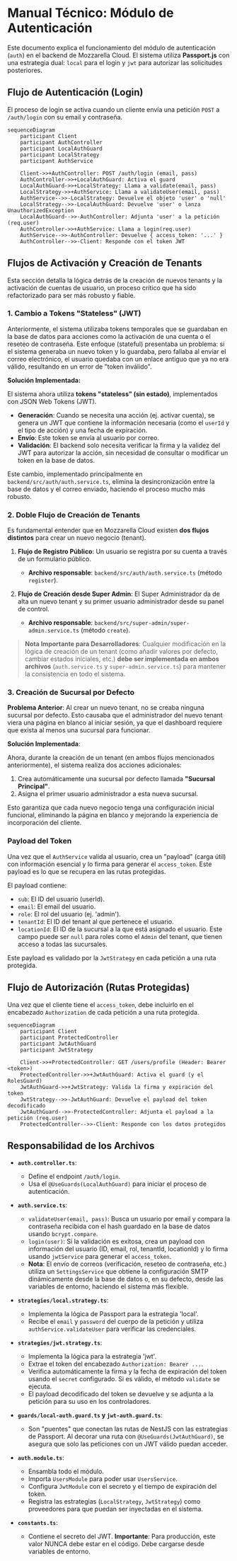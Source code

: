 # Manual Técnico: Módulo de Autenticación

Este documento explica el funcionamiento del módulo de autenticación (`auth`) en el backend de Mozzarella Cloud. El sistema utiliza **Passport.js** con una estrategia dual: `local` para el login y `jwt` para autorizar las solicitudes posteriores.

## Flujo de Autenticación (Login)

El proceso de login se activa cuando un cliente envía una petición `POST` a `/auth/login` con su email y contraseña.

```mermaid
sequenceDiagram
    participant Client
    participant AuthController
    participant LocalAuthGuard
    participant LocalStrategy
    participant AuthService

    Client->>+AuthController: POST /auth/login (email, pass)
    AuthController->>+LocalAuthGuard: Activa el guard
    LocalAuthGuard->>+LocalStrategy: Llama a validate(email, pass)
    LocalStrategy->>+AuthService: Llama a validateUser(email, pass)
    AuthService-->>-LocalStrategy: Devuelve el objeto 'user' o 'null'
    LocalStrategy-->>-LocalAuthGuard: Devuelve 'user' o lanza UnauthorizedException
    LocalAuthGuard-->>-AuthController: Adjunta 'user' a la petición (req.user)
    AuthController->>+AuthService: Llama a login(req.user)
    AuthService-->>-AuthController: Devuelve { access_token: '...' }
    AuthController-->>-Client: Responde con el token JWT
```

## Flujos de Activación y Creación de Tenants

Esta sección detalla la lógica detrás de la creación de nuevos tenants y la activación de cuentas de usuario, un proceso crítico que ha sido refactorizado para ser más robusto y fiable.

### 1. Cambio a Tokens "Stateless" (JWT)

Anteriormente, el sistema utilizaba tokens temporales que se guardaban en la base de datos para acciones como la activación de una cuenta o el reseteo de contraseña. Este enfoque (stateful) presentaba un problema: si el sistema generaba un nuevo token y lo guardaba, pero fallaba al enviar el correo electrónico, el usuario quedaba con un enlace antiguo que ya no era válido, resultando en un error de "token inválido".

**Solución Implementada:**

El sistema ahora utiliza **tokens "stateless" (sin estado)**, implementados con JSON Web Tokens (JWT).

-   **Generación**: Cuando se necesita una acción (ej. activar cuenta), se genera un JWT que contiene la información necesaria (como el `userId` y el tipo de acción) y una fecha de expiración.
-   **Envío**: Este token se envía al usuario por correo.
-   **Validación**: El backend solo necesita verificar la firma y la validez del JWT para autorizar la acción, sin necesidad de consultar o modificar un token en la base de datos.

Este cambio, implementado principalmente en `backend/src/auth/auth.service.ts`, elimina la desincronización entre la base de datos y el correo enviado, haciendo el proceso mucho más robusto.

### 2. Doble Flujo de Creación de Tenants

Es fundamental entender que en Mozzarella Cloud existen **dos flujos distintos** para crear un nuevo negocio (tenant).

1.  **Flujo de Registro Público**: Un usuario se registra por su cuenta a través de un formulario público.
    -   **Archivo responsable**: `backend/src/auth/auth.service.ts` (método `register`).

2.  **Flujo de Creación desde Super Admin**: El Super Administrador da de alta un nuevo tenant y su primer usuario administrador desde su panel de control.
    -   **Archivo responsable**: `backend/src/super-admin/super-admin.service.ts` (método `create`).

> **Nota Importante para Desarrolladores**: Cualquier modificación en la lógica de creación de un tenant (como añadir valores por defecto, cambiar estados iniciales, etc.) **debe ser implementada en ambos archivos** (`auth.service.ts` y `super-admin.service.ts`) para mantener la consistencia en todo el sistema.

### 3. Creación de Sucursal por Defecto

**Problema Anterior**: Al crear un nuevo tenant, no se creaba ninguna sucursal por defecto. Esto causaba que el administrador del nuevo tenant viera una página en blanco al iniciar sesión, ya que el dashboard requiere que exista al menos una sucursal para funcionar.

**Solución Implementada**:

Ahora, durante la creación de un tenant (en ambos flujos mencionados anteriormente), el sistema realiza dos acciones adicionales:
1.  Crea automáticamente una sucursal por defecto llamada **"Sucursal Principal"**.
2.  Asigna el primer usuario administrador a esta nueva sucursal.

Esto garantiza que cada nuevo negocio tenga una configuración inicial funcional, eliminando la página en blanco y mejorando la experiencia de incorporación del cliente.

### Payload del Token

Una vez que el `AuthService` valida al usuario, crea un "payload" (carga útil) con información esencial y lo firma para generar el `access_token`. Este payload es lo que se recupera en las rutas protegidas.

El payload contiene:
*   `sub`: El ID del usuario (userId).
*   `email`: El email del usuario.
*   `role`: El rol del usuario (ej. 'admin').
*   `tenantId`: El ID del tenant al que pertenece el usuario.
*   `locationId`: El ID de la sucursal a la que está asignado el usuario. Este campo puede ser `null` para roles como el `Admin` del tenant, que tienen acceso a todas las sucursales.

Este payload es validado por la `JwtStrategy` en cada petición a una ruta protegida.

## Flujo de Autorización (Rutas Protegidas)

Una vez que el cliente tiene el `access_token`, debe incluirlo en el encabezado `Authorization` de cada petición a una ruta protegida.

```mermaid
sequenceDiagram
    participant Client
    participant ProtectedController
    participant JwtAuthGuard
    participant JwtStrategy

    Client->>+ProtectedController: GET /users/profile (Header: Bearer <token>)
    ProtectedController->>+JwtAuthGuard: Activa el guard (y el RolesGuard)
    JwtAuthGuard->>+JwtStrategy: Valida la firma y expiración del token
    JwtStrategy-->>-JwtAuthGuard: Devuelve el payload del token decodificado
    JwtAuthGuard-->>-ProtectedController: Adjunta el payload a la petición (req.user)
    ProtectedController-->>-Client: Responde con los datos protegidos
```

## Responsabilidad de los Archivos

*   **`auth.controller.ts`**:
    *   Define el endpoint `/auth/login`.
    *   Usa el `@UseGuards(LocalAuthGuard)` para iniciar el proceso de autenticación.

*   **`auth.service.ts`**:
    *   `validateUser(email, pass)`: Busca un usuario por email y compara la contraseña recibida con el hash guardado en la base de datos usando `bcrypt.compare`.
    *   `login(user)`: Si la validación es exitosa, crea un payload con información del usuario (ID, email, rol, tenantId, locationId) y lo firma usando `jwtService` para generar el `access_token`.
    *   **Nota**: El envío de correos (verificación, reseteo de contraseña, etc.) utiliza un `SettingsService` que obtiene la configuración SMTP dinámicamente desde la base de datos o, en su defecto, desde las variables de entorno, haciendo el sistema más flexible.

*   **`strategies/local.strategy.ts`**:
    *   Implementa la lógica de Passport para la estrategia 'local'.
    *   Recibe el `email` y `password` del cuerpo de la petición y utiliza `authService.validateUser` para verificar las credenciales.

*   **`strategies/jwt.strategy.ts`**:
    *   Implementa la lógica para la estrategia 'jwt'.
    *   Extrae el token del encabezado `Authorization: Bearer ...`.
    *   Verifica automáticamente la firma y la fecha de expiración del token usando el `secret` configurado. Si es válido, el método `validate` se ejecuta.
    *   El payload decodificado del token se devuelve y se adjunta a la petición para su uso en los controladores.

*   **`guards/local-auth.guard.ts` y `jwt-auth.guard.ts`**:
    *   Son "puentes" que conectan las rutas de NestJS con las estrategias de Passport. Al decorar una ruta con `@UseGuards(JwtAuthGuard)`, se asegura que solo las peticiones con un JWT válido puedan acceder.

*   **`auth.module.ts`**:
    *   Ensambla todo el módulo.
    *   Importa `UsersModule` para poder usar `UsersService`.
    *   Configura `JwtModule` con el secreto y el tiempo de expiración del token.
    *   Registra las estrategias (`LocalStrategy`, `JwtStrategy`) como proveedores para que puedan ser inyectadas en el sistema.

*   **`constants.ts`**:
    *   Contiene el secreto del JWT. **Importante**: Para producción, este valor NUNCA debe estar en el código. Debe cargarse desde variables de entorno.